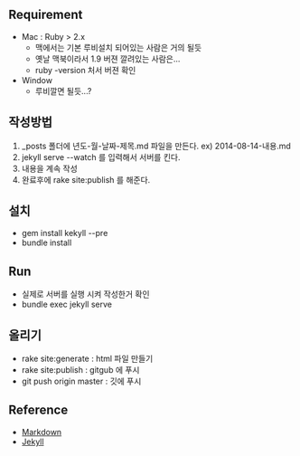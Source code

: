 ## Requirement
- Mac : Ruby > 2.x
    - 맥에서는 기본 루비설치 되어있는 사람은 거의 될듯 
    - 옛날 맥북이라서 1.9 버젼 깔려있는 사람은... 
    - ruby -version 처서 버젼 확인 
- Window 
    - 루비깔면 될듯...?

## 작성방법
1. _posts 폴더에 년도-월-날짜-제목.md 파일을 만든다. ex) 2014-08-14-내용.md
2. jekyll serve --watch 를 입력해서 서버를 킨다.
3. 내용을 계속 작성
4. 완료후에 rake site:publish 를 해준다.

## 설치
- gem install kekyll --pre
- bundle install

## Run
- 실제로 서버를 실행 시켜 작성한거 확인
- bundle exec jekyll serve

## 올리기
- rake site:generate : html 파일 만들기 
- rake site:publish : gitgub 에 푸시
- git push origin master : 깃에 푸시

## Reference
- [Markdown](https://github.com/adam-p/markdown-here/wiki/Markdown-Cheatsheet)
- [Jekyll](http://jekyllrb.com/)

